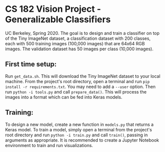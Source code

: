 # CS 182 Vision Project - Generalizable Classifiers

UC Berkeley, Spring 2020. The goal is to design and train a classifier on top of the Tiny ImageNet dataset, a classification dataset with 200 classes, each with 500 training images (100,000 images) that are 64x64 RGB images. The validation dataset has 50 images per class (10,000 images).

## First time setup:

Run ```get_data.sh```. This will download the Tiny ImageNet dataset to your local machine. From the project's root directory, open a terminal and run ```pip install -r requirements.txt```. You may need to add a ```--user``` option. Then run ```python -i tools.py``` and call ```prepare_data()```. This will process the images into a format which can be fed into Keras models.

## Training:

To design a new model, create a new function in ```models.py``` that returns a Keras model. To train a model, simply open a terminal from the project's root directory and run ```python -i train.py``` and call ```train()```, passing in arguments as appropriate. It is recommended to create a Jupyter Notebook environment to train and run visualizations.
